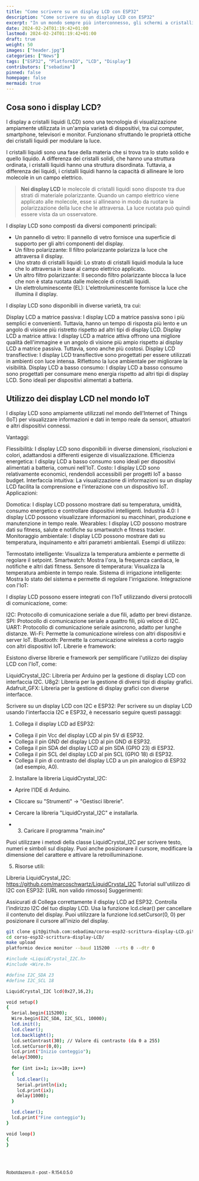```yaml
---
title: "Come scrivere su un display LCD con ESP32"
description: "Come scrivere su un display LCD con ESP32"
excerpt: "In un mondo sempre più interconnesso, gli schermi a cristalli liquidi (LCD) giocano un ruolo fondamentale nell'Internet delle cose (IoT). Questa convergenza tra tecnologie tradizionali e moderne offre una vasta gamma di possibilità innovative e applicazioni pratiche. In questo articolo esploreremo il ruolo degli LCD nel mondo dell'IoT..."
date: 2024-02-24T01:19:42+01:00
lastmod: 2024-02-24T01:19:42+01:00
draft: true
weight: 50
images: ["header.jpg"]
categories: ["News"]
tags: ["ESP32", "PlatformIO", "LCD", "Display"]
contributors: ["sebadima"]
pinned: false
homepage: false
mermaid: true
---
```




## Cosa sono i display LCD?
I display a cristalli liquidi (LCD) sono una tecnologia di visualizzazione ampiamente utilizzata in un'ampia varietà di dispositivi, tra cui computer, smartphone, televisori e monitor. Funzionano sfruttando le proprietà ottiche dei cristalli liquidi per modulare la luce.

I cristalli liquidi sono una fase della materia che si trova tra lo stato solido e quello liquido. A differenza dei cristalli solidi, che hanno una struttura ordinata, i cristalli liquidi hanno una struttura disordinata. Tuttavia, a differenza dei liquidi, i cristalli liquidi hanno la capacità di allineare le loro molecole in un campo elettrico.

> <strong>Nei display LCD</strong> le molecole di cristalli liquidi sono disposte tra due strati di materiale polarizzante. Quando un campo elettrico viene applicato alle molecole, esse si allineano in modo da ruotare la polarizzazione della luce che le attraversa. La luce ruotata può quindi essere vista da un osservatore.

I display LCD sono composti da diversi componenti principali:

- Un pannello di vetro: Il pannello di vetro fornisce una superficie di supporto per gli altri componenti del display.
- Un filtro polarizzante: Il filtro polarizzante polarizza la luce che attraversa il display.
- Uno strato di cristalli liquidi: Lo strato di cristalli liquidi modula la luce che lo attraversa in base al campo elettrico applicato.
- Un altro filtro polarizzante: Il secondo filtro polarizzante blocca la luce che non è stata ruotata dalle molecole di cristalli liquidi.
- Un elettroluminescente (EL): L'elettroluminescente fornisce la luce che illumina il display.



I display LCD sono disponibili in diverse varietà, tra cui:

Display LCD a matrice passiva: I display LCD a matrice passiva sono i più semplici e convenienti. Tuttavia, hanno un tempo di risposta più lento e un angolo di visione più ristretto rispetto ad altri tipi di display LCD.
Display LCD a matrice attiva: I display LCD a matrice attiva offrono una migliore qualità dell'immagine e un angolo di visione più ampio rispetto ai display LCD a matrice passiva. Tuttavia, sono anche più costosi.
Display LCD transflective: I display LCD transflective sono progettati per essere utilizzati in ambienti con luce intensa. Riflettono la luce ambientale per migliorare la visibilità.
Display LCD a basso consumo: I display LCD a basso consumo sono progettati per consumare meno energia rispetto ad altri tipi di display LCD. Sono ideali per dispositivi alimentati a batteria.





## Utilizzo dei display LCD nel mondo IoT
I display LCD sono ampiamente utilizzati nel mondo dell'Internet of Things (IoT) per visualizzare informazioni e dati in tempo reale da sensori, attuatori e altri dispositivi connessi.

Vantaggi:

Flessibilità: I display LCD sono disponibili in diverse dimensioni, risoluzioni e colori, adattandosi a differenti esigenze di visualizzazione.
Efficienza energetica: I display LCD a basso consumo sono ideali per dispositivi alimentati a batteria, comuni nell'IoT.
Costo: I display LCD sono relativamente economici, rendendoli accessibili per progetti IoT a basso budget.
Interfaccia intuitiva: La visualizzazione di informazioni su un display LCD facilita la comprensione e l'interazione con un dispositivo IoT.
Applicazioni:

Domotica: I display LCD possono mostrare dati su temperatura, umidità, consumo energetico e controllare dispositivi intelligenti.
Industria 4.0: I display LCD possono visualizzare informazioni su macchinari, produzione e manutenzione in tempo reale.
Wearables: I display LCD possono mostrare dati su fitness, salute e notifiche su smartwatch e fitness tracker.
Monitoraggio ambientale: I display LCD possono mostrare dati su temperatura, inquinamento e altri parametri ambientali.
Esempi di utilizzo:

Termostato intelligente: Visualizza la temperatura ambiente e permette di regolare il setpoint.
Smartwatch: Mostra l'ora, la frequenza cardiaca, le notifiche e altri dati fitness.
Sensore di temperatura: Visualizza la temperatura ambiente in tempo reale.
Sistema di irrigazione intelligente: Mostra lo stato del sistema e permette di regolare l'irrigazione.
Integrazione con l'IoT:

I display LCD possono essere integrati con l'IoT utilizzando diversi protocolli di comunicazione, come:

I2C: Protocollo di comunicazione seriale a due fili, adatto per brevi distanze.
SPI: Protocollo di comunicazione seriale a quattro fili, più veloce di I2C.
UART: Protocollo di comunicazione seriale asincrono, adatto per lunghe distanze.
Wi-Fi: Permette la comunicazione wireless con altri dispositivi e server IoT.
Bluetooth: Permette la comunicazione wireless a corto raggio con altri dispositivi IoT.
Librerie e framework:

Esistono diverse librerie e framework per semplificare l'utilizzo dei display LCD con l'IoT, come:

LiquidCrystal_I2C: Libreria per Arduino per la gestione di display LCD con interfaccia I2C.
U8g2: Libreria per la gestione di diversi tipi di display grafici.
Adafruit_GFX: Libreria per la gestione di display grafici con diverse interfacce.







Scrivere su un display LCD con I2C e ESP32:
Per scrivere su un display LCD usando l'interfaccia I2C e ESP32, è necessario seguire questi passaggi:

1. Collega il display LCD ad ESP32:

- Collega il pin Vcc del display LCD al pin 5V di ESP32.
- Collega il pin GND del display LCD al pin GND di ESP32.
- Collega il pin SDA del display LCD al pin SDA (GPIO 23) di ESP32.
- Collega il pin SCL del display LCD al pin SCL (GPIO 18) di ESP32.
- Collega il pin di contrasto del display LCD a un pin analogico di ESP32 (ad esempio, A0).

2. Installare la libreria LiquidCrystal_I2C:

- Aprire l'IDE di Arduino.
- Cliccare su "Strumenti" -> "Gestisci librerie".
- Cercare la libreria "LiquidCrystal_I2C" e installarla.

- 3. Caricare il programma "main.ino"


Puoi utilizzare i metodi della classe LiquidCrystal_I2C per scrivere testo, numeri e simboli sul display.
Puoi anche posizionare il cursore, modificare la dimensione del carattere e attivare la retroilluminazione.

5. Risorse utili:

Libreria LiquidCrystal_I2C: https://github.com/marcoschwartz/LiquidCrystal_I2C
Tutorial sull'utilizzo di I2C con ESP32: [URL non valido rimosso]
Suggerimenti:

Assicurati di Collega correttamente il display LCD ad ESP32.
Controlla l'indirizzo I2C del tuo display LCD.
Usa la funzione lcd.clear() per cancellare il contenuto del display.
Puoi utilizzare la funzione lcd.setCursor(0, 0) per posizionare il cursore all'inizio del display.






```bash
git clone git@github.com:sebadima/corso-esp32-scrittura-display-LCD.git
cd corso-esp32-scrittura-display-LCD/
make upload
platformio device monitor --baud 115200  --rts 0 --dtr 0
```


```bash
#include <LiquidCrystal_I2C.h>
#include <Wire.h>

#define I2C_SDA 23
#define I2C_SCL 18

LiquidCrystal_I2C lcd(0x27,16,2);

void setup() 
{
  Serial.begin(115200);
  Wire.begin(I2C_SDA, I2C_SCL, 10000); 
  lcd.init(); 
  lcd.clear();
  lcd.backlight();
  lcd.setContrast(30); // Valore di contrasto (da 0 a 255)
  lcd.setCursor(0,0);  
  lcd.print("Inizio conteggio"); 
  delay(3000);  
 
  for (int ix=1; ix<=10; ix++) 
  {
    lcd.clear();
    Serial.println(ix);  
    lcd.print(ix); 
    delay(1000);  
  }

  lcd.clear();
  lcd.print("Fine conteggio"); 
}

void loop() 
{
}

```







<br>
<br>
<p style="font-size: 0.80em;">Robotdazero.it - post - R.154.0.5.0</p>
